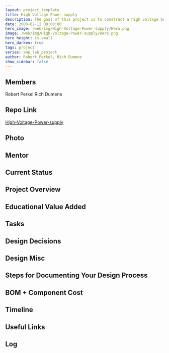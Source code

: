 ```yaml
---
layout: project_template
title: High Voltage Power supply
description: The goal of this project is to construct a high voltage bench power supply with vacuum tubes as the active control element.
date: 2000-02-12 09:00:00
hero_image: /web/img/High-Voltage-Power-supply/Hero.png
image: /web/img/High-Voltage-Power-supply/Hero.png
hero_height: is-small
hero_darken: true
tags: project
series: amp_lab_project
author: Robert Perkel, Rich Dumene
show_sidebar: false
---
```




## Members
Robert Perkel
Rich Dumene

## Repo Link
<a class="button is-link" href="https://github.com/Amp-Lab-at-VT/High-Voltage-Power-supply" >High-Voltage-Power-supply</a>

## Photo

## Mentor

## Current Status

## Project Overview


## Educational Value Added


## Tasks

## Design Decisions

## Design Misc

## Steps for Documenting Your Design Process

## BOM + Component Cost

## Timeline

## Useful Links

## Log
            